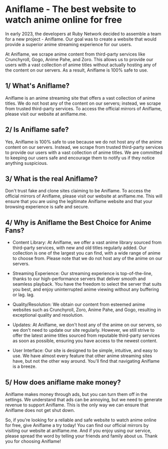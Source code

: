 # Aniflame - The best website to watch anime online for free
In early 2023, the developers at Ruby Network decided to assemble a team for a new project - Aniflame. Our goal was to create a website that would provide a superior anime streaming experience for our users.

At Aniflame, we scrape anime content from third-party services like Crunchyroll, Gogo, Anime Pahe, and Zoro. This allows us to provide our users with a vast collection of anime titles without actually hosting any of the content on our servers. As a result, Aniflame is 100% safe to use.

## 1/ What's Aniflame?
Aniflame is an anime streaming site that offers a vast collection of anime titles. We do not host any of the content on our servers; instead, we scrape from trusted third-party services. To access the official mirrors of Aniflame, please visit our website at aniflame.me.

## 2/ Is Aniflame safe?
Yes, Aniflame is 100% safe to use because we do not host any of the anime content on our servers. Instead, we scrape from trusted third-party services to provide our users with a vast collection of anime titles. We are committed to keeping our users safe and encourage them to notify us if they notice anything suspicious.

## 3/ What is the real Aniflame?
Don't trust fake and clone sites claiming to be Aniflame. To access the official mirrors of Aniflame, please visit our website at aniflame.me. This will ensure that you are using the legitimate Aniflame website and that your browsing experience is safe and secure.

## 4/ Why is Aniflame the Best Choice for Anime Fans?
- Content Library: At Aniflame, we offer a vast anime library sourced from third-party services, with new and old titles regularly added. Our collection is one of the largest you can find, with a wide range of anime to choose from. Please note that we do not host any of the anime on our servers.

- Streaming Experience: Our streaming experience is top-of-the-line, thanks to our high-performance servers that deliver smooth and seamless playback. You have the freedom to select the server that suits you best, and enjoy uninterrupted anime viewing without any buffering or lag. lag.

- Quality/Resolution: We obtain our content from esteemed anime websites such as Crunchyroll, Zoro, Anime Pahe, and Gogo, resulting in exceptional quality and resolution.

- Updates: At Aniflame, we don't host any of the anime on our servers, so we don't need to update our site regularly. However, we still strive to offer the latest anime titles sourced from reputable third-party services as soon as possible, ensuring you have access to the newest content.

- User Interface: Our site is designed to be simple, intuitive, and easy to use. We have almost every feature that other anime streaming sites have, but not the other way around. You'll find that navigating Aniflame is a breeze.

## 5/ How does aniflame make money?
Aniflame makes money through ads, but you can turn them off in the settings. We understand that ads can be annoying, but we need to generate revenue to support Aniflame. This is the only way we can ensure that Aniflame does not get shut down.


So, if you're looking for a reliable and safe website to watch anime online for free, give Aniflame a try today! You can find our official mirrors by visiting our website at aniflame.me. And if you enjoy using our service, please spread the word by telling your friends and family about us. Thank you for choosing Aniflame!
